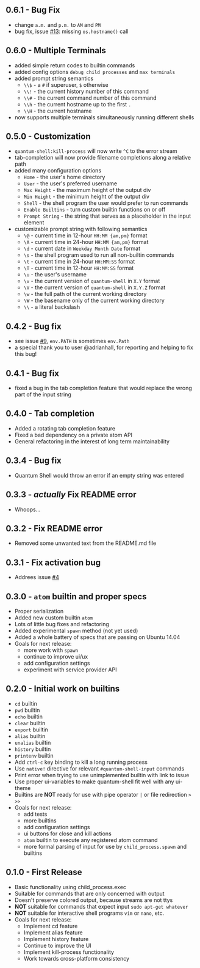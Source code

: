 ## 0.6.1 - Bug Fix
* change `a.m.` and `p.m.` to `AM` and `PM`
* bug fix, issue [#13](http://github.com/sedabull/quantum-shell/issues/13): missing `os.hostname()` call

## 0.6.0 - Multiple Terminals
* added simple return codes to builtin commands
* added config options `debug child processes` and `max terminals`
* added prompt string semantics
    * `\\$` - a `#` if superuser, `$` otherwise
    * `\\!` - the current history number of this command
    * `\\#` - the current command number of this command
    * `\\h` - the current hostname up to the first `.`
    * `\\H` - the current hostname
* now supports multiple terminals simultaneously running different shells

## 0.5.0 - Customization
* `quantum-shell:kill-process` will now write `^C` to the error stream
* tab-completion will now provide filename completions along a relative path
* added many configuration options
    * `Home` - the user's home directory
    * `User` - the user's preferred username
    * `Max Height` - the maximum height of the output div
    * `Min Height` - the minimum height of the output div
    * `Shell` - the shell program the user would prefer to run commands
    * `Enable Builtins` - turn custom builtin functions on or off
    * `Prompt String` - the string that serves as a placeholder in the input element
* customizable prompt string with following semantics
    * `\@` - current time in 12-hour `HH:MM {am,pm}` format
    * `\A` - current time in 24-hour `HH:MM {am,pm}` format
    * `\d` - current date in `Weekday Month Date` format
    * `\s` - the shell program used to run all non-builtin commands
    * `\t` - current time in 24-hour `HH:MM:SS` format
    * `\T` - current time in 12-hour `HH:MM:SS` format
    * `\u` - the user's username
    * `\v` - the current version of `quantum-shell` in `X.Y` format
    * `\V` - the current version of `quantum-shell` in `X.Y.Z` format
    * `\w` - the full path of the current working directory
    * `\W` - the basename only of the current working directory
    * `\\` - a literal backslash

## 0.4.2 - Bug fix
* see issue [#9](http://github.com/sedabull/quantum-shell/issues/9), `env.PATH` is sometimes `env.Path`
* a special thank you to user @adrianhall, for reporting and helping to fix this bug!

## 0.4.1 - Bug fix
* fixed a bug in the tab completion feature that would replace the wrong part of the input string

## 0.4.0 - Tab completion
* Added a rotating tab completion feature
* Fixed a bad dependency on a private atom API
* General refactoring in the interest of long term maintainability

## 0.3.4 - Bug fix
* Quantum Shell would throw an error if an empty string was entered

## 0.3.3 - *actually* Fix README error
* Whoops...

## 0.3.2 - Fix README error
* Removed some unwanted text from the README.md file

## 0.3.1 - Fix activation bug
* Addrees issue [#4](http://github.com/sedabull/quantum-shell/issues/4)

## 0.3.0 - `atom` builtin and proper specs
* Proper serialization
* Added new custom builtin `atom`
* Lots of little bug fixes and refactoring
* Added experimental `spawn` method (not yet used)
* Added a whole battery of specs that are passing on Ubuntu 14.04
* Goals for next release:
    * more work with `spawn`
    * continue to improve ui/ux
    * add configuration settings
    * experiment with service provider API

## 0.2.0 - Initial work on builtins
* `cd` builtin
* `pwd` builtin
* `echo` builtin
* `clear` builtin
* `export` builtin
* `alias` builtin
* `unalias` builtin
* `history` builtin
* `printenv` builtin
* Add `ctrl-c` key binding to kill a long running process
* Use `native!` directive for relevant `#quantum-shell-input` commands
* Print error when trying to use unimplemented builtin with link to issue
* Use proper ui-variables to make quantum-shell fit well with any ui-theme
* Builtins are **NOT** ready for use with pipe operator `|` or file redirection `>` `>>`
* Goals for next release:
    * add tests
    * more builtins
    * add configuration settings
    * ui buttons for close and kill actions
    * `atom` builtin to execute any registered atom command
    * more formal parsing of input for use by `child_process.spawn` and builtins

## 0.1.0 - First Release
* Basic functionality using child_process.exec
* Suitable for commands that are only concerned with output
* Doesn't preserve colored output, because streams are not ttys
* **NOT** suitable for commands that expect input `sudo apt-get whatever`
* **NOT** suitable for interactive shell programs `vim` or `nano`, etc.
* Goals for next release:
    * Implement cd feature
    * Implement alias feature
    * Implement history feature
    * Continue to improve the UI
    * Implement kill-process functionality
    * Work towards cross-platform consistency
